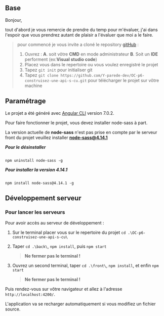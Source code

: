 ## Base
Bonjour, 

tout d'abord je vous remercie de prendre du temp pour m'évaluer, j'ai dans l'espoir que vous prendrez autant de plaisir a l'évaluer que moi a le faire.

> pour commencé je vous invite a cloné le repository [gitHub](https://github.com/Y-parede-dev/OC-p6-construisez-une-api-s-cu.git) :
> 1. Ouvrez :
> **A**. soit vôtre **CMD** en mode administrateur
> **B**. Soit un **IDE** performent (ex:**Visual studio code**)
> 2. Placez vous dans le repertoire ou vous voulez enregistré le projet 
> 3. Tapez `git init` pour initialiser git
> 4. Tapez `git clone https://github.com/Y-parede-dev/OC-p6-construisez-une-api-s-cu.git` pour télécharger le projet sur vôtre machine


## Paramétrage

  

  

Le projet a été généré avec [Angular CLI](https://github.com/angular/angular-cli) version 7.0.2.

  

  

Pour faire fonctionner le projet, vous devez installer node-sass à part.

  
  

La version actuelle de **node-sass** n'est pas prise en compte par le serveur front du projet veuillez installer **node-sass@4.14.1**

  
  
  

***Pour le désinstaller***

  

```shell

npm uninstall node-sass -g

```

  

***Pour installer la version 4.14.1***


```shell

npm install node-sass@4.14.1 -g

```

  

  

## Développement serveur

  

  

### Pour lancer les serveurs

  

  

Pour avoir accès au serveur de développement :

  

1. Sur le terminal placer vous sur le repertoire du projet `cd .\OC-p6-construisez-une-api-s-cu\`

  

2. Taper `cd .\back\`, `npm install`, puis `npm start`
	> __Ne fermer pas le terminal !__
  

3. Ouvrez un second terminal, taper `cd .\front\`, `npm install`, et enfin `npm start` 
	 > __Ne fermer pas le terminal !__

  

  

Puis rendez-vous sur vôtre navigateur et allez à l'adresse `http://localhost:4200/`.

  

L'application va se recharger automatiquement si vous modifiez un fichier source.